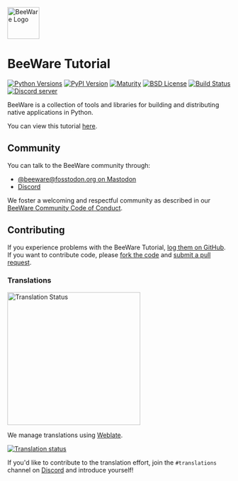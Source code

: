 <a href="https://beeware.org"><img src="https://beeware.org/static/images/brutus-270.png" alt="BeeWare Logo" height="72"></a> <!-- rumdl-disable-line MD033 MD041 -->

# BeeWare Tutorial

[![Python Versions](https://img.shields.io/pypi/pyversions/beeware.svg)](https://pypi.python.org/pypi/beeware) [![PyPI Version](https://img.shields.io/pypi/v/beeware.svg)](https://pypi.python.org/pypi/beeware) [![Maturity](https://img.shields.io/pypi/status/beeware.svg)](https://pypi.python.org/pypi/beeware) [![BSD License](https://img.shields.io/pypi/l/beeware.svg)](https://github.com/beeware/beeware/blob/main/LICENSE) [![Build Status](https://github.com/beeware/beeware/workflows/CI/badge.svg?branch=main)](https://github.com/beeware/beeware/actions) [![Discord server](https://img.shields.io/discord/836455665257021440?label=Discord%20Chat&logo=discord&style=plastic)](https://beeware.org/bee/chat/)

BeeWare is a collection of tools and libraries for building and distributing native applications in Python.

You can view this tutorial [here](https://tutorial.beeware.org/).

## Community

You can talk to the BeeWare community through:

- [@beeware@fosstodon.org on Mastodon](https://fosstodon.org/@beeware)
- [Discord](https://beeware.org/bee/chat/)

We foster a welcoming and respectful community as described in our [BeeWare Community Code of Conduct](http://beeware.org/community/behavior/).

## Contributing

If you experience problems with the BeeWare Tutorial, [log them on GitHub](https://github.com/beeware/beeware-tutorial/issues). If you want to contribute code, please [fork the code](https://github.com/beeware/beeware-tutorial) and [submit a pull request](https://github.com/beeware/beeware-tutorial/pulls).

### Translations

<a href="https://hosted.weblate.org/engage/beeware/"><img src="https://hosted.weblate.org/widget/beeware/open-graph.png" alt="Translation Status" width="300"></a> <!-- rumdl-disable-line MD033 -->

We manage translations using [Weblate](https://weblate.org/).

[![Translation status](https://hosted.weblate.org/widget/beeware/horizontal-blue.svg)](https://hosted.weblate.org/engage/beeware/)

If you'd like to contribute to the translation effort, join the `#translations` channel on [Discord](https://beeware.org/bee/chat/) and introduce yourself!
